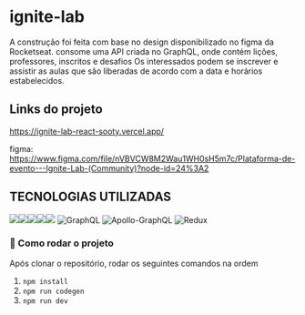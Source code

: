 # ignite-lab

A construção foi feita com base no design disponibilizado no figma da Rocketseat. 
consome uma API criada no GraphQL, onde contém lições, professores, inscritos e desafios
Os interessados podem se inscrever e assistir as aulas que são liberadas de acordo com a data e horários estabelecidos.

## Links do projeto
https://ignite-lab-react-sooty.vercel.app/

figma: https://www.figma.com/file/nVBVCW8M2Wau1WH0sH5m7c/Plataforma-de-evento---Ignite-Lab-(Community)?node-id=24%3A2

## TECNOLOGIAS UTILIZADAS
<img src='https://img.shields.io/badge/Node.js-43853D?style=for-the-badge&logo=node.js&logoColor=white' /><img src='https://img.shields.io/badge/TypeScript-007ACC?style=for-the-badge&logo=typescript&logoColor=white' /><img src='https://img.shields.io/badge/React-20232A?style=for-the-badge&logo=react&logoColor=61DAFB' /><img src='https://img.shields.io/badge/Vite-B73BFE?style=for-the-badge&logo=vite&logoColor=FFD62E' /><img src='https://img.shields.io/badge/Tailwind_CSS-38B2AC?style=for-the-badge&logo=tailwind-css&logoColor=white' />
![GraphQL](https://img.shields.io/badge/-GraphQL-E10098?style=for-the-badge&logo=graphql&logoColor=white)
![Apollo-GraphQL](https://img.shields.io/badge/-ApolloGraphQL-311C87?style=for-the-badge&logo=apollo-graphql)
![Redux](https://img.shields.io/badge/Redux-593D88?style=for-the-badge&logo=redux&logoColor=white)

### 🚀 Como rodar o projeto
Após clonar o repositório, rodar os seguintes comandos na ordem

1. `npm install`
2. `npm run codegen`
3. `npm run dev`

